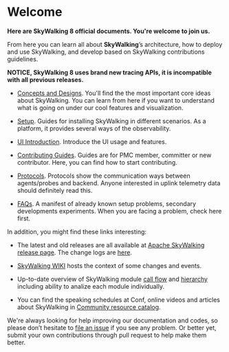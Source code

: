 # Welcome
**Here are SkyWalking 8 official documents. You're welcome to join us.**

From here you can learn all about **SkyWalking**’s architecture, how to deploy and use SkyWalking, and develop based on SkyWalking contributions guidelines.

**NOTICE, SkyWalking 8 uses brand new tracing APIs, it is incompatible with all previous releases.**

- [Concepts and Designs](en/concepts-and-designs/README.md). You'll find the the most important core ideas about SkyWalking. You can learn from here if you want to understand what is going on under our cool features and visualization.

- [Setup](en/setup/README.md). Guides for installing SkyWalking in different scenarios. As a platform, it provides several ways of the observability.

- [UI Introduction](en/ui/README.md). Introduce the UI usage and features. 

- [Contributing Guides](en/guides/README.md). Guides are for PMC member, committer or new contributor. Here, you can find how to start contributing.

- [Protocols](en/protocols/README.md). Protocols show the communication ways between agents/probes and backend. Anyone interested in uplink telemetry data should definitely read this.

- [FAQs](en/FAQ/README.md). A manifest of already known setup problems, secondary developments experiments. When you are facing a problem, check here first.


In addition, you might find these links interesting:

- The latest and old releases are all available at [Apache SkyWalking release page](http://skywalking.apache.org/downloads/). The change logs are [here](../CHANGES.md).

- [SkyWalking WIKI](https://cwiki.apache.org/confluence/display/SKYWALKING/Home) hosts the context of some changes and events.

- Up-to-date overview of SkyWalking module [call flow](https://sourcespy.com/github/skywalking/xx-omcalls-.html) and [hierarchy](https://sourcespy.com/github/skywalking/xx-omhierarchy-.html) including ability to analize each module individually.

- You can find the speaking schedules at Conf, online videos and articles about SkyWalking in [Community resource catalog](https://github.com/OpenSkywalking/Community).

We're always looking for help improving our documentation and codes, so please don’t hesitate to [file an issue](https://github.com/apache/skywalking/issues/new) 
if you see any problem. 
Or better yet, submit your own contributions through pull request to help make them better.
